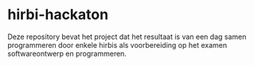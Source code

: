hirbi-hackaton
==============

Deze repository bevat het project dat het resultaat is van een dag samen programmeren door enkele hirbis als
voorbereiding op het examen softwareontwerp en programmeren.
